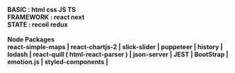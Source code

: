 
<div>
<b>
BASIC : html css JS TS<br/>
FRAMEWORK : react next<br/>
STATE : recoil redux <br/><br/>
Node Packages  <br/>
react-simple-maps | 
react-chartjs-2 |
slick-slider |
puppeteer |
history |
lodash |
react-quill ( html-react-parser ) |
json-server |
JEST  |
BootStrap |
emotion.js |
styled-components |
<b/>
<div/>
